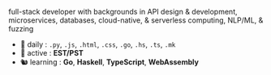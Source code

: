 full-stack developer with backgrounds in API design & development, microservices, databases, cloud-native, & serverless computing, NLP/ML, & fuzzing

- 🔭 daily        : `.py`, `.js`, `.html`, `.css`, `.go`, `.hs`, `.ts`, `.mk`
- 🚡 active       : **EST/PST**
- 🐿 learning     : **Go**, **Haskell**, **TypeScript**, **WebAssembly**
